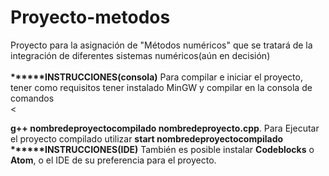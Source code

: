 # Proyecto-metodos

Proyecto para la asignación de "Métodos numéricos" que se tratará de la integración de diferentes sistemas numéricos(aún en decisión)<br><br>
<strong>******INSTRUCCIONES(consola)</strong>
Para compilar e iniciar el proyecto, tener como requisitos tener instalado MinGW y compilar en la consola de comandos<br><




  <strong>g++ nombredeproyectocompilado nombredeproyecto.cpp</strong>. Para Ejecutar el proyecto compilado utilizar <strong>start nombredeproyectocompilado</strong><br>
  <strong>******INSTRUCCIONES(IDE)</strong>
  También es posible instalar <strong>Codeblocks</strong> o <strong>Atom</strong>, o el IDE de su preferencia para el proyecto. 
